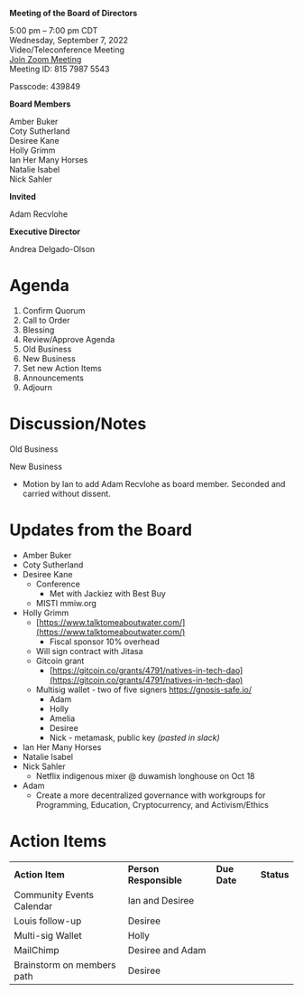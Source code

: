 **Meeting of the Board of Directors**

5:00 pm – 7:00 pm CDT  
Wednesday, September 7, 2022  
Video/Teleconference Meeting  
[Join Zoom Meeting](https://us06web.zoom.us/j/81579875543?pwd=UEh5bmo2VDZUT24vNkg5Nm9Yc25iZz09)  
Meeting ID: 815 7987 5543  

Passcode: 439849

**Board Members**

Amber Buker  
Coty Sutherland  
Desiree Kane  
Holly Grimm  
Ian Her Many Horses  
Natalie Isabel  
Nick Sahler  

**Invited**

Adam Recvlohe

**Executive Director**

Andrea Delgado-Olson

# Agenda

1. Confirm Quorum
2. Call to Order 
3. Blessing 
4. Review/Approve Agenda
5. Old Business
6. New Business
7. Set new Action Items
8. Announcements
9. Adjourn

# Discussion/Notes

Old Business

New Business

* Motion by Ian to add Adam Recvlohe as board member. Seconded and carried without dissent.

# Updates from the Board

* Amber Buker
* Coty Sutherland
* Desiree Kane
    * Conference
        * Met with Jackiez with Best Buy
    * MISTI mmiw.org
* Holly Grimm
    * [https://www.talktomeaboutwater.com/](https://www.talktomeaboutwater.com/)
        * Fiscal sponsor 10% overhead
    * Will sign contract with Jitasa
    * Gitcoin grant
        * [https://gitcoin.co/grants/4791/natives-in-tech-dao](https://gitcoin.co/grants/4791/natives-in-tech-dao)
    * Multisig wallet - two of five signers https://gnosis-safe.io/
        * Adam
        * Holly
        * Amelia
        * Desiree
        * Nick - metamask, public key _(pasted in slack)_
* Ian Her Many Horses
* Natalie Isabel
* Nick Sahler
    * Netflix indigenous mixer @ duwamish longhouse on Oct 18
* Adam
    * Create a more decentralized governance with workgroups for Programming, Education, Cryptocurrency, and Activism/Ethics

# Action Items

<table>
  <tr>
   <td><strong>Action Item</strong>
   </td>
   <td><strong>Person Responsible</strong>
   </td>
   <td><strong>Due Date</strong>
   </td>
   <td><strong>Status</strong>
   </td>
  </tr>
  <tr>
   <td>Community Events Calendar
   </td>
   <td>Ian and Desiree
   </td>
   <td>
   </td>
   <td>
   </td>
  </tr>
  <tr>
   <td>Louis follow-up
   </td>
   <td>Desiree
   </td>
   <td>
   </td>
   <td>
   </td>
  </tr>
  <tr>
   <td>Multi-sig Wallet
   </td>
   <td>Holly
   </td>
   <td>
   </td>
   <td>
   </td>
  </tr>
  <tr>
   <td>MailChimp
   </td>
   <td>Desiree and Adam
   </td>
   <td>
   </td>
   <td>
   </td>
  </tr>
  <tr>
   <td>Brainstorm on members path
   </td>
   <td>Desiree
   </td>
   <td>
   </td>
   <td>
   </td>
  </tr>
</table>

